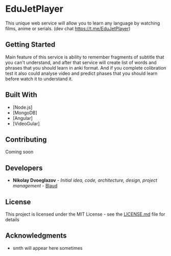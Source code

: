 # EduJetPlayer

This unique web service will allow you to learn any language by watching films, anime or serials.
(dev chat https://t.me/EduJetPlayer)

## Getting Started

Main feature of this service is ability to remember fragments of subtitle that you can't understand, and after that service will create list of words and phrases that you should learn in anki format. And if you complete colibration test it also could analyse video and predict phases that you should learn before watch it to understand it.

## Built With

- [Node.js]
- [MongoDB]
- [Angular]
- [VideoGular]

## Contributing

Coming soon

## Developers

- **Nikolay Dvoeglazov** - _Initial idea, code, architecture, design, project management_ - [Blaud](https://github.com/Blaud)

## License

This project is licensed under the MIT License - see the [LICENSE.md](LICENSE.md) file for details

## Acknowledgments

- smth will appear here sometimes

